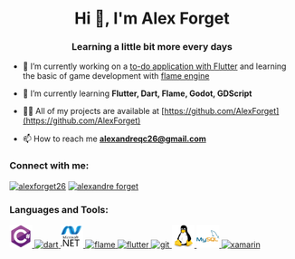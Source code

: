 <h1 align="center">Hi 👋, I'm Alex Forget</h1>
<h3 align="center">Learning a little bit more every days</h3>

- 🔭 I’m currently working on a [to-do application with Flutter](https://github.com/AlexForget/to_do_app) and learning the basic of game development with [flame engine](https://github.com/AlexForget/flutter_platform_game) 

- 🌱 I’m currently learning **Flutter, Dart, Flame, Godot, GDScript**

- 👨‍💻 All of my projects are available at [https://github.com/AlexForget](https://github.com/AlexForget)

- 📫 How to reach me **alexandreqc26@gmail.com**

<h3 align="left">Connect with me:</h3>
<p align="left">
<a href="https://linkedin.com/in/alexforget26" target="blank"><img align="center" src="https://raw.githubusercontent.com/rahuldkjain/github-profile-readme-generator/master/src/images/icons/Social/linked-in-alt.svg" alt="alexforget26" height="30" width="40" /></a>
<a href="https://fb.com/alexandre forget" target="blank"><img align="center" src="https://raw.githubusercontent.com/rahuldkjain/github-profile-readme-generator/master/src/images/icons/Social/facebook.svg" alt="alexandre forget" height="30" width="40" /></a>
</p>

<h3 align="left">Languages and Tools:</h3>
<p align="left"> <a href="https://www.w3schools.com/cs/" target="_blank" rel="noreferrer"> <img src="https://raw.githubusercontent.com/devicons/devicon/master/icons/csharp/csharp-original.svg" alt="csharp" width="40" height="40"/> </a> <a href="https://dart.dev" target="_blank" rel="noreferrer"> <img src="https://www.vectorlogo.zone/logos/dartlang/dartlang-icon.svg" alt="dart" width="40" height="40"/> </a> <a href="https://dotnet.microsoft.com/" target="_blank" rel="noreferrer"> <img src="https://raw.githubusercontent.com/devicons/devicon/master/icons/dot-net/dot-net-original-wordmark.svg" alt="dotnet" width="40" height="40"/> </a> <a href="https://flame-engine.org/" target="_blank" rel="noreferrer"> <img src="[https://www.vectorlogo.zone/logos/firebase/firebase-icon.svg](https://user-images.githubusercontent.com/6718144/101553774-3bc7b000-39ad-11eb-8a6a-de2daa31bd64.png)" alt="flame" width="40" height="40"/> </a> <a href="https://flutter.dev" target="_blank" rel="noreferrer"> <img src="https://www.vectorlogo.zone/logos/flutterio/flutterio-icon.svg" alt="flutter" width="40" height="40"/> </a> <a href="https://git-scm.com/" target="_blank" rel="noreferrer"> <img src="https://www.vectorlogo.zone/logos/git-scm/git-scm-icon.svg" alt="git" width="40" height="40"/> </a> <a href="https://www.linux.org/" target="_blank" rel="noreferrer"> <img src="https://raw.githubusercontent.com/devicons/devicon/master/icons/linux/linux-original.svg" alt="linux" width="40" height="40"/> </a> <a href="https://www.mysql.com/" target="_blank" rel="noreferrer"> <img src="https://raw.githubusercontent.com/devicons/devicon/master/icons/mysql/mysql-original-wordmark.svg" alt="mysql" width="40" height="40"/> </a> <a href="https://dotnet.microsoft.com/apps/xamarin" target="_blank" rel="noreferrer"> <img src="https://raw.githubusercontent.com/detain/svg-logos/780f25886640cef088af994181646db2f6b1a3f8/svg/xamarin.svg" alt="xamarin" width="40" height="40"/> </a> </p>
